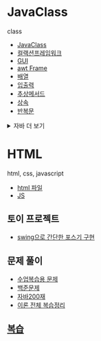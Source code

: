 # JavaClass
class
+ [JavaClass](https://github.com/harteh/JavaClass/tree/main/bm_workspace/MayJava/src)
+ [컬랙션프레임워크](https://github.com/harteh/JavaClass/tree/main/bm_workspace/MayJava/src/collection)
+ [GUI](https://github.com/harteh/JavaClass/tree/main/bm_workspace/MayJava/src/gui)
+ [awt Frame](https://github.com/harteh/JavaClass/tree/main/bm_workspace/MayJava/src/awtFrame)
+ [배열](https://github.com/harteh/JavaClass/tree/main/bm_workspace/MayJava/src/arraypart)
+ [입출력](https://github.com/harteh/JavaClass/tree/main/bm_workspace/MayJava/src/streampart)
+ [추상메서드](https://github.com/harteh/JavaClass/tree/main/bm_workspace/MayJava/src/abstractex)
+ [상속](https://github.com/harteh/JavaClass/tree/main/bm_workspace/MayJava/src/inheritance)
+ [반복문](https://github.com/harteh/JavaClass/tree/main/bm_workspace/MayJava/src/controlflow)
<details>
<summary> 자바 더 보기 </summary>
+ 클래스
+ 생성자
+ 인터페이스
+ 객체
+ String
</details>

# HTML
html, css, javascript
+ [html 파일](https://github.com/harteh/JavaClass/tree/main/bm_html)
+ [JS](https://github.com/harteh/JavaClass/blob/main/bm_html/0704JS.html)

## 토이 프로젝트
+ [swing으로 간단한 포스기 구현](https://github.com/harteh/JavaClass/blob/main/bm_workspace/MayJava/src/awtFrame/MenuOrder.java)

## 문제 풀이
+ [수업복습용 문제](https://github.com/harteh/JavaClass/tree/main/bm_workspace/MayJava/src/review)
+ [백준문제](https://github.com/harteh/JavaClass/tree/main/bm_workspace/BaekjoonJava/src/beakjoonJava)
+ [자바200재](https://github.com/harteh/JavaClass/tree/main/bm_workspace/BaekjoonJava/src/java200)
+ [이론 전체 복습정리](https://github.com/harteh/JavaClass/tree/main/bm_workspace/BaekjoonJava/src/javaReview)


## [복습](https://github.com/harteh/JavaClass/tree/main/bm_workspace/ClassReview/src)
